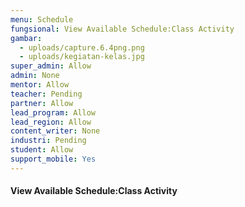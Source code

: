 ```yaml
---
menu: Schedule
fungsional: View Available Schedule:Class Activity
gambar:
  - uploads/capture.6.4png.png
  - uploads/kegiatan-kelas.jpg
super_admin: Allow
admin: None
mentor: Allow
teacher: Pending
partner: Allow
lead_program: Allow
lead_region: Allow
content_writer: None
industri: Pending
student: Allow
support_mobile: Yes
---
```

#### View Available Schedule:Class Activity